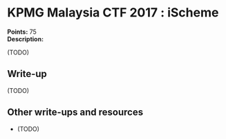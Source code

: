 # KPMG Malaysia CTF 2017 : iScheme

**Points:** 75   
**Description:**

(TODO)

## Write-up

(TODO)

## Other write-ups and resources

* (TODO)